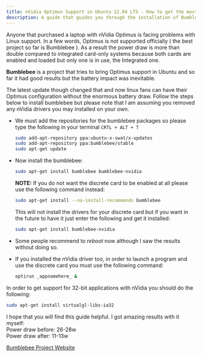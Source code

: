```yaml
---
title: nVidia Optimus Support in Ubuntu 12.04 LTS - How to get the most of your battery life guide
description: A guide that guides you through the installation of Bumblebee to manage the discrete along with the integrated graphics card.
---
```


Anyone that purchased a laptop with nVidia Optimus is facing problems with Linux support. In a few words, Optimus is not supported officially ( the best project so far is Bumblebee ). As a result the power draw is more than double compared to integrated card-only systems because both cards are enabled and loaded but only one is in use, the Integrated one.

**Bumblebee** is a project that tries to bring Optimus support in Ubuntu and so far it had good results but the battery impact was inevitable.

The latest update though changed that and now linux fans can have their Optimus configuration without the enormous battery draw. Follow the steps below to install bumblebee but please note that I am assuming you removed any nVidia drivers you may installed on your own.

- We must add the repositories for the bumblebee packages so please type the following in your terminal ```CRTL + ALT + T```

    ```bash
    sudo add-apt-repository ppa:ubuntu-x-swat/x-updates
    sudo add-apt-repository ppa:bumblebee/stable
    sudo apt-get update
    ```

- Now install the bumblebee:

    ```bash
    sudo apt-get install bumblebee bumblebee-nvidia
    ```

    **NOTE:** If you do not want the discrete card to be enabled at all please use the following command instead:

    ```bash
    sudo apt-get install --no-install-recommends bumblebee
    ```

    This will not install the drivers for your discrete card  but if you want in the future to have it just enter the following and get it installed:

    ```bash
    sudo apt-get install bumblebee-nvidia
    ```

- Some people recommend to *reboot* now although I saw the results without doing so.

- If you installed the nVidia driver too, in order to launch a program and use the discrete card you must use the following command:

    ```bash
    optirun _appnamehere_ &
    ```

In order to get support for 32-bit applications with nVidia you should do the following:

```bash
sudo apt-get install virtualgl-libs-ia32
```

I hope that you will find this guide helpful. I got amazing results with it myself:  
Power draw before: 26-28w  
Power draw after: 11-13w

[Bumblebee Project Website](http://bumblebee-project.org/)
